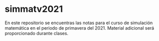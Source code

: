 # simmatv2021
En este repositorio se encuentras las notas para el curso de simulación matemática en el periodo de primavera del 2021. Material adicional será proporcionado durante clases.
